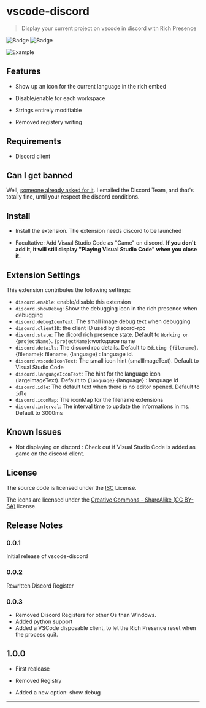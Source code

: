 # vscode-discord

> Display your current project on vscode in discord with Rich Presence

![Badge](https://img.shields.io/github/license/maxerbox/vscode-discord.svg)
![Badge](https://img.shields.io/david/maxerbox/vscode-discord.svg)

![Example](https://i.imgur.com/pLLPexT.png)

## Features

* Show up an icon for the current language in the rich embed

* Disable/enable for each workspace

* Strings entirely modifiable

* Removed registery writing

## Requirements

* Discord client

## Can I get banned

Well, [someone already asked for it](https://github.com/maxerbox/vscode-discord/issues/3). I emailed the Discord Team, and that's totally fine, until your respect the discord conditions.

## Install

* Install the extension. The extension needs discord to be launched

* Facultative: Add Visual Studio Code as "Game" on discord. **If you don't add it, it will still display "Playing Visual Studio Code" when you close it.**

## Extension Settings

This extension contributes the following settings:

* `discord.enable`: enable/disable this extension
* `discord.showDebug`: Show the debugging icon in the rich presence when debugging
* `discord.debugIconText`: The small image debug text when debugging
* `discord.clientID`: the client ID used by discord-rpc
* `discord.state`: The dicord rich presence state. Default to `Working on {projectName}`. `{projectName}`:workspace name
* `discord.details`: The discord rpc details. Default to `Editing {filename}`. {filename}: filename, {language} : language id.
* `discord.vscodeIconText`: The small icon hint (smallImageText). Default to Visual Studio Code
* `discord.languageIconText`: The hint for the language icon (largeImageText). Default to `{language}` {language} : language id
* `discord.idle`: The default text when there is no editor opened. Default to `idle`
* `discord.iconMap`: The iconMap for the filename extensions
* `discord.interval`: The interval time to update the informations in ms. Default to 3000ms

## Known Issues

* Not displaying on discord : Check out if Visual Studio Code is added as game on the discord client.

## License

The source code is licensed under the [ISC](LICENSE) License.

The icons are licensed under the [Creative Commons - ShareAlike (CC BY-SA)](https://creativecommons.org/licenses/by-sa/4.0/) license.

## Release Notes

### 0.0.1

Initial release of vscode-discord

### 0.0.2

Rewritten Discord Register

### 0.0.3

* Removed Discord Registers for other Os than Windows.
* Added python support
* Added a VSCode disposable client, to let the Rich Presence reset when the process quit.

## 1.0.0

* First realease

* Removed Registry

* Added a new option: show debug

-----------------------------------------------------------------------------------------------------------
